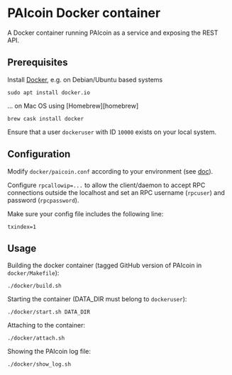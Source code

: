 
# PAIcoin Docker container

A Docker container running PAIcoin as a service and exposing the REST API.

## Prerequisites

Install [Docker][docker], e.g. on Debian/Ubuntu based systems

    sudo apt install docker.io

... on Mac OS using [Homebrew][homebrew]

    brew cask install docker

Ensure that a user `dockeruser` with ID `10000` exists on your local system.

## Configuration

Modify `docker/paicoin.conf` according to your environment
(see [doc][paicoin-conf]).

Configure `rpcallowip=...` to allow the client/daemon to accept
RPC connections outside the localhost and set an RPC username (`rpcuser`)
and password (`rpcpassword`).

Make sure your config file includes the following line:

    txindex=1

## Usage

Building the docker container (tagged GitHub version of PAIcoin in `docker/Makefile`):

    ./docker/build.sh

Starting the container (DATA_DIR must belong to `dockeruser`):

    ./docker/start.sh DATA_DIR

Attaching to the container:

    ./docker/attach.sh

Showing the PAIcoin log file:

    ./docker/show_log.sh


[docker]: https://www.docker.com/
[paicoin-conf]: https://github.com/projectpai/paicoin/blob/master/doc/build-unix.md
